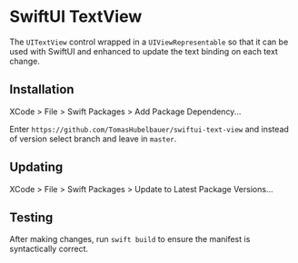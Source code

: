 # SwiftUI TextView

The `UITextView` control wrapped in a `UIViewRepresentable` so that
it can be used with SwiftUI and enhanced to update the text binding
on each text change.

## Installation

XCode > File > Swift Packages > Add Package Dependency...

Enter `https://github.com/TomasHubelbauer/swiftui-text-view` and
instead of version select branch and leave in `master`.

## Updating

XCode > File > Swift Packages > Update to Latest Package Versions...

## Testing

After making changes, run `swift build` to ensure the manifest is
syntactically correct.
